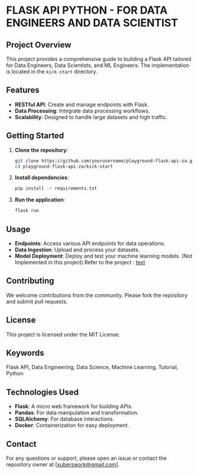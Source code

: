 # FLASK API PYTHON - FOR DATA ENGINEERS AND DATA SCIENTIST
## Project Overview

This project provides a comprehensive guide to building a Flask API tailored for Data Engineers, Data Scientists, and ML Engineers. The implementation is located in the `kick-start` directory.

## Features

- **RESTful API**: Create and manage endpoints with Flask.
- **Data Processing**: Integrate data processing workflows.
- **Scalability**: Designed to handle large datasets and high traffic.

## Getting Started

1. **Clone the repository**:
    ```bash
    git clone https://github.com/yourusername/playground-flask-api-za.git
    cd playground-flask-api-za/kick-start
    ```

2. **Install dependencies**:
    ```bash
    pip install -r requirements.txt
    ```

3. **Run the application**:
    ```bash
    flask run
    ```

## Usage

- **Endpoints**: Access various API endpoints for data operations.
- **Data Ingestion**: Upload and process your datasets.
- **Model Deployment**: Deploy and test your machine learning models. (Not Implemented in this project)
    Refer to the project : [text](https://github.com/zub3rrr/sensor-fault-detection)

## Contributing

We welcome contributions from the community. Please fork the repository and submit pull requests.

## License

This project is licensed under the MIT License.

## Keywords

Flask API, Data Engineering, Data Science, Machine Learning, Tutorial, Python
## Technologies Used

- **Flask**: A micro web framework for building APIs.
- **Pandas**: For data manipulation and transformation.
- **SQLAlchemy**: For database interactions.
- **Docker**: Containerization for easy deployment.

## Contact

For any questions or support, please open an issue or contact the repository owner at [xuberswork@gmail.com].